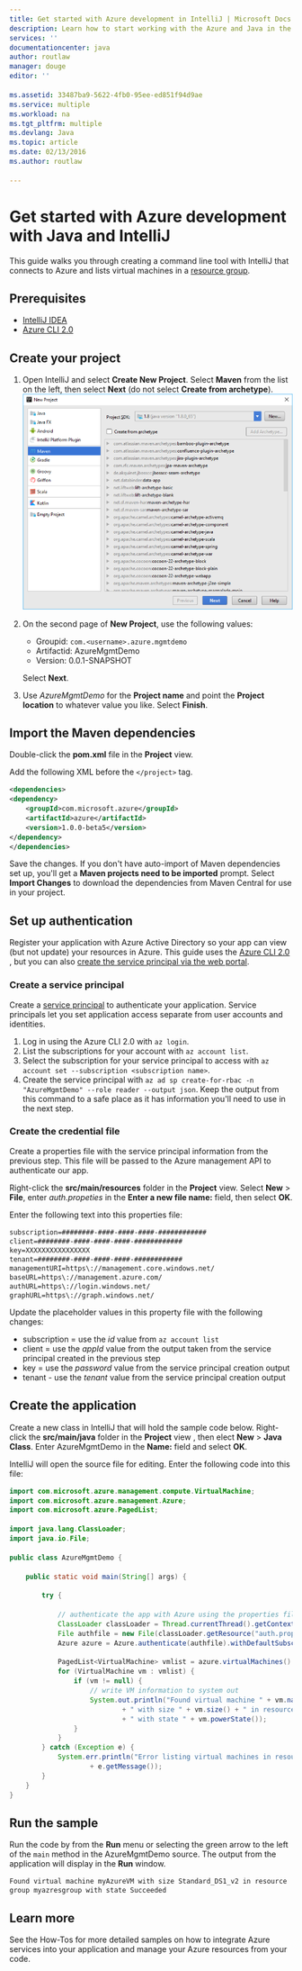 ```yaml
---
title: Get started with Azure development in IntelliJ | Microsoft Docs
description: Learn how to start working with the Azure and Java in the IntelliJ IDEA IDE.
services: ''
documentationcenter: java
author: routlaw
manager: douge
editor: ''

ms.assetid: 33487ba9-5622-4fb0-95ee-ed851f94d9ae
ms.service: multiple
ms.workload: na
ms.tgt_pltfrm: multiple
ms.devlang: Java
ms.topic: article
ms.date: 02/13/2016
ms.author: routlaw

---
```

# Get started with Azure development with Java and IntelliJ 

This guide walks you through creating a command line tool with IntelliJ that connects to Azure and lists virtual machines in a [resource group](https://docs.microsoft.com/en-us/azure/azure-resource-manager/resource-group-overview).

## Prerequisites

- [IntelliJ IDEA](https://www.jetbrains.com/idea)
- [Azure CLI 2.0](https://docs.microsoft.com/en-us/cli/azure/install-az-cli2)

## Create your project

1. Open IntelliJ and select **Create New Project**. Select **Maven** from the list on the left, then select **Next** (do not select **Create from archetype**).
    ![Complete the configure project step in the New Maven project dialog](_img/create_maven_project_intellij.png)
2. On the second page of **New Project**, use the following values:

   - Groupid: `com.<username>.azure.mgmtdemo`  
   - Artifactid: AzureMgmtDemo  
   - Version: 0.0.1-SNAPSHOT  

   Select **Next**.
3. Use *AzureMgmtDemo* for the **Project name** and point the **Project location** to whatever value you like. Select **Finish**. 

## Import the Maven dependencies

Double-click the **pom.xml** file in the **Project** view.   

Add the following XML before the `</project>` tag.

```XML
<dependencies>
<dependency>
    <groupId>com.microsoft.azure</groupId>
    <artifactId>azure</artifactId>
    <version>1.0.0-beta5</version>
</dependency>
</dependencies>
```

Save the changes. If you don't have auto-import of Maven dependencies set up, you'll get a **Maven projects need to be imported** prompt.
Select **Import Changes** to download the dependencies from Maven Central for use in your project.

## Set up authentication

Register your application with Azure Active Directory so your app can view (but not update) your resources in Azure. This guide uses the [Azure CLI 2.0](https://docs.microsoft.com/en-us/cli/azure/install-az-cli2) , but you
can also [create the service principal via the web portal](https://docs.microsoft.com/en-us/azure/azure-resource-manager/resource-group-create-service-principal-portal).

### Create a service principal

Create a [service principal](https://docs.microsoft.com/en-us/azure/active-directory/develop/active-directory-application-objects#application-registration) to authenticate your application.
Service principals let you set application access separate from user accounts and identities. 

1. Log in using the Azure CLI 2.0 with `az login`. 
2. List the subscriptions for your account with `az account list`.
3. Select the subscription for your service principal to access with `az account set --subscription <subscription name>`. 
4. Create the service principal with `az ad sp create-for-rbac -n "AzureMgmtDemo" --role reader --output json`. Keep the output from this command to a safe place as it has information you'll
need to use in the next step.

### Create the credential file

Create a properties file with the service principal information from the previous step. This file will be passed to the Azure management API to authenticate our app.

Right-click the **src/main/resources** folder in the **Project** view. Select **New** > **File**, enter *auth.propeties* in the **Enter a new file name:** field, then select **OK**.

Enter the following text into this properties file:

```
subscription=########-####-####-####-############
client=########-####-####-####-############
key=XXXXXXXXXXXXXXXX
tenant=########-####-####-####-############
managementURI=https\://management.core.windows.net/
baseURL=https\://management.azure.com/
authURL=https\://login.windows.net/
graphURL=https\://graph.windows.net/
```

Update the placeholder values in this property file with the following changes:

- subscription = use the *id* value from `az account list`
- client = use the *appId* value from the output taken from the service principal created in the previous step
- key = use the *password* value from the service principal creation output
- tenant - use the *tenant* value from the service principal creation output

## Create the application

Create a new class in IntelliJ that will hold the sample code below. Right-click the **src/main/java** folder in the **Project** view , then elect **New** > **Java Class**. 
Enter AzureMgmtDemo in the **Name:** field and select **OK**.

IntelliJ will open the source file for editing. Enter the following code into this file:

```java
import com.microsoft.azure.management.compute.VirtualMachine;
import com.microsoft.azure.management.Azure;
import com.microsoft.azure.PagedList;

import java.lang.ClassLoader;
import java.io.File;

public class AzureMgmtDemo {

    public static void main(String[] args) {

        try {

            // authenticate the app with Azure using the properties file created earlier
            ClassLoader classLoader = Thread.currentThread().getContextClassLoader();
            File authfile = new File(classLoader.getResource("auth.properties").getFile());
            Azure azure = Azure.authenticate(authfile).withDefaultSubscription();

            PagedList<VirtualMachine> vmlist = azure.virtualMachines().list();
            for (VirtualMachine vm : vmlist) {
                if (vm != null) {
                    // write VM information to system out
                    System.out.println("Found virtual machine " + vm.name()
                            + " with size " + vm.size() + " in resource group " + vm.resourceGroupName()
                            + " with state " + vm.powerState());
                }
            }
        } catch (Exception e) {
            System.err.println("Error listing virtual machines in resource groups: "
                    + e.getMessage());
        }
    }
}
```

## Run the sample

Run the code by from the **Run** menu or selecting the green arrow to the left of the `main` method in the AzureMgmtDemo source. The output from the application will display in the **Run** window.

```
Found virtual machine myAzureVM with size Standard_DS1_v2 in resource group myazresgroup with state Succeeded
```

## Learn more

See the How-Tos for more detailed samples on how to integrate Azure services into your application and manage your Azure resources from your code.

